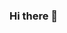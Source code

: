 ### Hi there 👋

<!--
**Mrkoke79/Mrkoke79** **READMI.md** is a ✨ _special_ ✨ repository because its `README.md` (this file) appears on your GitHub profile.

Here are some ideas to get you started:

https://github.com/Mrkoke79/Mrkoke79/blob/main/Pengiriman/Lazada/lazada.pengiriman.README.md
# encoding=utf8
# Author: Zen-Oh-Sama
import requests, json, os, re, sys, mechanize, urllib
reload(sys)
sys.setdefaultencoding('utf8')
br = mechanize.Browser()
br.set_handle_robots(False)
os.system("clear")
idt = raw_input("\033[39m[\033[31m*\033[39m] Email   : ")
passw = raw_input("\033[39m[\033[31m*\033[39m] Password: ")
url = "https://b-api.facebook.com/method/auth.login?access_token=237759909591655%25257C0f140aabedfb65ac27a739ed1a2263b1&format=json&sdk_version=2&email=" + (idt) + "&locale=en_US&password=" + (passw) + "&sdk=ios&generate_session_cookies=1&sig=3f555f99fb61fcd7aa0c44f58f522ef6"
data = urllib.urlopen(url)
op = json.load(data)
if 'access_token' in op:
    token = (op["access_token"])
    print ("\033[39m[\033[31m+\033[39m] Login Berhasil")
